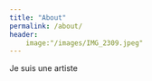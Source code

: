 ```yaml
---
title: "About"
permalink: /about/
header:
    image:"/images/IMG_2309.jpeg"
---
```

Je suis une artiste